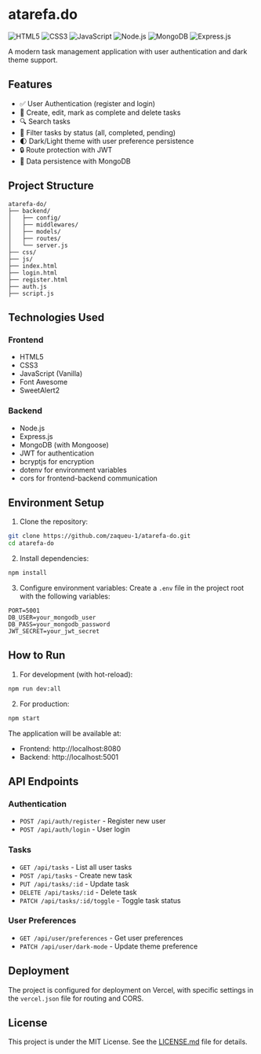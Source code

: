 # atarefa.do

![HTML5](https://img.shields.io/badge/HTML5-E34F26?style=for-the-badge&logo=html5&logoColor=white) ![CSS3](https://img.shields.io/badge/CSS3-1572B6?style=for-the-badge&logo=css3&logoColor=white) ![JavaScript](https://img.shields.io/badge/JavaScript-F7DF1E?style=for-the-badge&logo=javascript&logoColor=black) ![Node.js](https://img.shields.io/badge/Node.js-43853D?style=for-the-badge&logo=node.js&logoColor=white) ![MongoDB](https://img.shields.io/badge/MongoDB-4EA94B?style=for-the-badge&logo=mongodb&logoColor=white) ![Express.js](https://img.shields.io/badge/Express.js-404D59?style=for-the-badge)

A modern task management application with user authentication and dark theme support.

## Features

- ✅ User Authentication (register and login)
- 📝 Create, edit, mark as complete and delete tasks
- 🔍 Search tasks
- 🎯 Filter tasks by status (all, completed, pending)
- 🌓 Dark/Light theme with user preference persistence
- 🔒 Route protection with JWT
- 💾 Data persistence with MongoDB

## Project Structure

```
atarefa-do/
├── backend/
│   ├── config/
│   ├── middlewares/
│   ├── models/
│   ├── routes/
│   └── server.js
├── css/
├── js/
├── index.html
├── login.html
├── register.html
├── auth.js
├── script.js
```

## Technologies Used

### Frontend

- HTML5
- CSS3
- JavaScript (Vanilla)
- Font Awesome
- SweetAlert2

### Backend

- Node.js
- Express.js
- MongoDB (with Mongoose)
- JWT for authentication
- bcryptjs for encryption
- dotenv for environment variables
- cors for frontend-backend communication

## Environment Setup

1. Clone the repository:

```bash
git clone https://github.com/zaqueu-1/atarefa-do.git
cd atarefa-do
```

2. Install dependencies:

```bash
npm install
```

3. Configure environment variables: Create a `.env` file in the project root with the following variables:

```env
PORT=5001
DB_USER=your_mongodb_user
DB_PASS=your_mongodb_password
JWT_SECRET=your_jwt_secret
```

## How to Run

1. For development (with hot-reload):

```bash
npm run dev:all
```

2. For production:

```bash
npm start
```

The application will be available at:

- Frontend: http://localhost:8080
- Backend: http://localhost:5001

## API Endpoints

### Authentication

- `POST /api/auth/register` - Register new user
- `POST /api/auth/login` - User login

### Tasks

- `GET /api/tasks` - List all user tasks
- `POST /api/tasks` - Create new task
- `PUT /api/tasks/:id` - Update task
- `DELETE /api/tasks/:id` - Delete task
- `PATCH /api/tasks/:id/toggle` - Toggle task status

### User Preferences

- `GET /api/user/preferences` - Get user preferences
- `PATCH /api/user/dark-mode` - Update theme preference

## Deployment

The project is configured for deployment on Vercel, with specific settings in the `vercel.json` file for routing and CORS.

## License

This project is under the MIT License. See the [LICENSE.md](license.md) file for details.
